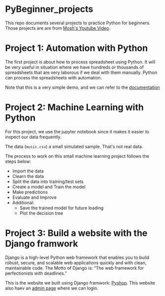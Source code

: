 # PyBeginner_projects

This repo documents several projects to practice Python for beginners. Those projects are are from [Mosh's Youtube Video](https://www.youtube.com/watch?v=_uQrJ0TkZlc). 

# Project 1: Automation with Python

The first project is about how to process spreadsheet using Python. It will be very useful in situation where we have hundreds or thousands of spreadsheets that are very laborous if we deal with them manually. Python can process the spreadsheets with automation. 

Note that this is a very simple demo, and we can refer to the [documentation](https://openpyxl.readthedocs.io)

# Project 2: Machine Learning with Python

For this project, we use the jupyter notebook since it makes it easier to inspect our data frequently.

The data (`music.csv`) a small simulated sample. That's not real data. 

The process to work on this small machine learning project follows the steps below: 

- Import the data
- Clearn the data
- Split the data into training/test sets
- Create a model and Train the model
- Make predictions
- Evaluate and Improve
- Additional: 
    + Save the trained model for future loading
    + Plot the decision tree
    
# Project 3: Build a website with the Django framwork

Django is a high-level Python web framework that enables you to build robust, secure, and scalable web applications quickly and with clean, maintainable code. The Motto of Django is: “The web framework for perfectionists with deadlines.”

This is the website we built using Django framwork: [Pyshop](http://127.0.0.1:8000/products/). This website also haev an [admin page](http://127.0.0.1:8000/admin/) where we can login. 








